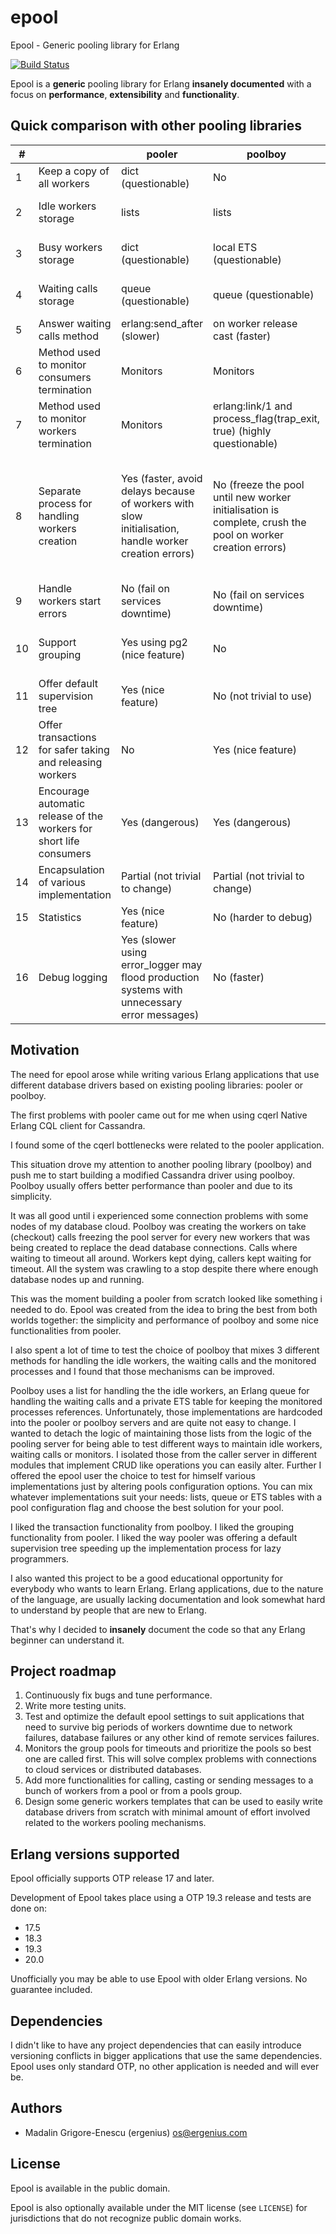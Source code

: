# epool
Epool - Generic pooling library for Erlang

[![Build Status](https://api.travis-ci.org/ergenius/epool.svg?branch=master)](https://travis-ci.org/ergenius/epool)

Epool is a **generic** pooling library for Erlang **insanely documented** with a focus on **performance**, **extensibility** and **functionality**.

## Quick comparison with other pooling libraries

| # | | pooler | poolboy | **epool** |
| --- | --- | --- | --- | --- |
| 1 | Keep a copy of all workers | dict (questionable) | No | No |
| 2 | Idle workers storage | lists | lists | **lists**, ets or custom (configurable) |
| 3 | Busy workers storage | dict (questionable) | local ETS (questionable) | **lists**, ets or custom (configurable) |
| 4 | Waiting calls storage | queue (questionable) | queue (questionable) | **lists**, ets, queue or custom (configurable) |
| 5 | Answer waiting calls method | erlang:send_after (slower) | on worker release cast (faster) | on worker release cast (faster) |
| 6 | Method used to monitor consumers termination | Monitors | Monitors | Monitors |
| 7 | Method used to monitor workers termination | Monitors | erlang:link/1 and process_flag(trap_exit, true) (highly questionable) | Monitors |
| 8 | Separate process for handling workers creation | Yes (faster, avoid delays because of workers with slow initialisation, handle worker creation errors) | No (freeze the pool until new worker initialisation is complete, crush the pool on worker creation errors) | Yes (faster, avoid delays because of workers with slow initialisation(faster, avoid delays because of workers with slow initialisation, handle worker creation errors) |
| 9 | Handle workers start errors | No (fail on services downtime) | No (fail on services downtime) | Yes (configurable) |
| 10 | Support grouping | Yes using pg2 (nice feature) | No | Yes using ETS, gen_server or pg2 (configurable, nice feature) |
| 11 | Offer default supervision tree | Yes (nice feature) | No (not trivial to use) | Yes (nice feature) |
| 12 | Offer transactions for safer taking and releasing workers | No | Yes (nice feature) | Yes (nice feature) |
| 13 | Encourage automatic release of the workers for short life consumers | Yes (dangerous) | Yes (dangerous) | No (safer) |
| 14 | Encapsulation of various implementation | Partial (not trivial to change) | Partial (not trivial to change) | Yes (trivial to alter) |
| 15 | Statistics | Yes (nice feature) | No (harder to debug) | Yes (nice feature) |
| 16 | Debug logging | Yes (slower using error_logger may flood production systems with unnecessary error messages) | No (faster) | Yes & No (optional Erlang preprocessor flag) |

## Motivation

The need for epool arose while writing various Erlang applications that use different database drivers based on existing pooling libraries: pooler or poolboy.

The first problems with pooler came out for me when using cqerl Native Erlang CQL client for Cassandra.

I found some of the cqerl bottlenecks were related to the pooler application.

This situation drove my attention to another pooling library (poolboy) and push me to start building a modified Cassandra driver using poolboy. Poolboy usually offers better performance than pooler and due to its simplicity.

It was all good until i experienced some connection problems with some nodes of my database cloud. Poolboy was creating the workers on take (checkout) calls freezing the pool server for every new workers that was being created to replace the dead database connections. Calls where waiting to timeout all around. Workers kept dying, callers kept waiting for timeout. All the system was crawling to a stop despite there where enough database nodes up and running.

This was the moment building a pooler from scratch looked like something i needed to do. Epool was created from the idea to bring the best from both worlds together: the simplicity and performance of poolboy and some nice functionalities from pooler.

I also spent a lot of time to test the choice of poolboy that mixes 3 different methods for handling the idle workers, the waiting calls and the monitored processes and I found that those mechanisms can be improved.

Poolboy uses a list for handling the the idle workers, an Erlang queue for handling the waiting calls and a private ETS table for keeping the monitored processes references. Unfortunately, those implementations are hardcoded into the pooler or poolboy servers and are quite not easy to change. I wanted to detach the logic of maintaining those lists from the logic of the pooling server for being able to test different ways to maintain idle workers, waiting calls or monitors. I isolated those from the caller server in different modules that implement CRUD like operations you can easily alter. Further I offered the epool user the choice to test for himself various implementations just by altering pools configuration options. You can mix whatever implementations suit your needs: lists, queue or ETS tables with a pool configuration flag and choose the best solution for your pool.

I liked the transaction functionality from poolboy. I liked the grouping functionality from pooler. I liked the way pooler was offering a default supervision tree speeding up the implementation process for lazy programmers.

I also wanted this project to be a good educational opportunity for everybody who wants to learn Erlang.
Erlang applications, due to the nature of the language, are usually lacking documentation and look somewhat hard to understand by people that are new to Erlang.

That's why I decided to **insanely** document the code so that any Erlang beginner can understand it.

## Project roadmap

1. Continuously fix bugs and tune performance.
2. Write more testing units.
3. Test and optimize the default epool settings to suit applications that need to survive big periods of workers downtime due to network failures, database failures or any other kind of remote services failures.
4. Monitors the group pools for timeouts and prioritize the pools so best one are called first. This will solve complex problems with connections to cloud services or distributed databases.
4. Add more functionalities for calling, casting or sending messages to a bunch of workers from a pool or from a pools group.
5. Design some generic workers templates that can be used to easily write database drivers from scratch with minimal amount of effort involved related to the workers pooling mechanisms.

## Erlang versions supported

Epool officially supports OTP release 17 and later.

Development of Epool takes place using a OTP 19.3 release and tests are done on:
- 17.5
- 18.3
- 19.3
- 20.0

Unofficially you may be able to use Epool with older Erlang versions. No guarantee included.

## Dependencies

I didn't like to have any project dependencies that can easily introduce versioning conflicts in bigger applications that use the same dependencies. Epool uses only standard OTP, no other application is needed and will ever be.

## Authors

- Madalin Grigore-Enescu (ergenius) <os@ergenius.com>

## License

Epool is available in the public domain.

Epool is also optionally available under the MIT license (see `LICENSE`) for jurisdictions that do not recognize public domain works.
